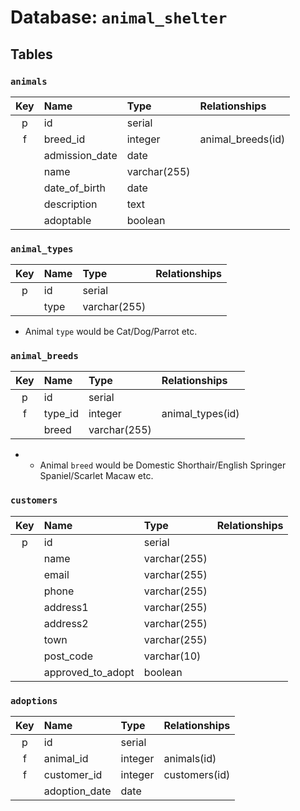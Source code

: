 # Database: `animal_shelter`

## Tables

### `animals`
| Key | Name               | Type         | Relationships        |
|:---:|:-------------------|:-------------|:---------------------|
| p   | id                 | serial       |                      |
| f   | breed_id           | integer      | animal_breeds(id)    |
|     | admission_date     | date         |                      |
|     | name               | varchar(255) |                      |
|     | date_of_birth      | date         |                      |
|     | description        | text         |                      |
|     | adoptable          | boolean      |                   |

### `animal_types`
| Key | Name              | Type         | Relationships     |
|:---:|:------------------|:-------------|:------------------|
| p   | id                | serial       |                   |
|     | type              | varchar(255) |                   |

- Animal `type` would be Cat/Dog/Parrot etc.

### `animal_breeds`
| Key | Name              | Type         | Relationships     |
|:---:|:------------------|:-------------|:------------------|
| p   | id                | serial       |                   |
| f   | type_id           | integer      | animal_types(id)  |
|     | breed             | varchar(255) |                   |

- - Animal `breed` would be Domestic Shorthair/English Springer Spaniel/Scarlet Macaw etc.

### `customers`
| Key | Name              | Type         | Relationships     |
|:---:|:------------------|:-------------|:------------------|
| p   | id                | serial       |                   |
|     | name              | varchar(255) |                   |
|     | email             | varchar(255) |                   |
|     | phone             | varchar(255) |                   |
|     | address1          | varchar(255) |                   |
|     | address2          | varchar(255) |                   |
|     | town              | varchar(255) |                   |
|     | post_code         | varchar(10)  |                   |
|     | approved_to_adopt | boolean      |                   |

### `adoptions`
| Key | Name              | Type         | Relationships     |
|:---:|:------------------|:-------------|:------------------|
| p   | id                | serial       |                   |
| f   | animal_id         | integer      | animals(id)       |
| f   | customer_id       | integer      | customers(id)     |
|     | adoption_date     | date         |                   |